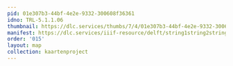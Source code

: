 ```yaml
---
pid: 01e307b3-44bf-4e2e-9332-300608f36361
idno: TRL-5.1.1.06
thumbnail: https://dlc.services/thumbs/7/4/01e307b3-44bf-4e2e-9332-300608f36361/full/400,339/0/default.jpg
manifest: https://dlc.services/iiif-resource/delft/string1string2string3/kaartenproject-2007/TRL-5.1.1.06
order: '015'
layout: map
collection: kaartenproject
---
```

